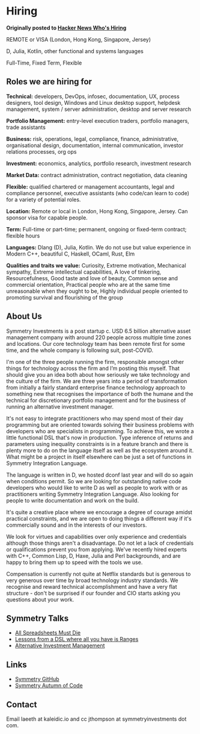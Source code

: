 # Hiring

**Originally posted to [Hacker News Who's Hiring](https://news.ycombinator.com/item?id=24987221)**

REMOTE or VISA (London, Hong Kong, Singapore, Jersey)

D, Julia, Kotlin, other functional and systems languages

Full-Time, Fixed Term, Flexible


## Roles we are hiring for

**Technical:** developers, DevOps, infosec, documentation, UX, process designers, tool design, Windows and Linux desktop support, helpdesk management, system / server administration, desktop and server research

**Portfolio Management:** entry-level execution traders, portfolio managers, trade assistants

**Business:** risk, operations, legal, compliance, finance, administrative, organisational design, documentation, internal communication, investor relations processes, org ops

**Investment:** economics, analytics, portfolio research, investment research

**Market Data:** contract administration, contract negotiation, data cleaning

**Flexible:** qualified chartered or management accountants, legal and compliance personnel, executive assistants (who code/can learn to code) for a variety of potential roles.

**Location:** Remote or local in London, Hong Kong, Singapore, Jersey. Can sponsor visa for capable people.

**Term:** Full-time or part-time; permanent, ongoing or fixed-term contract; flexible hours

**Languages:** Dlang (D), Julia, Kotlin. We do not use but value experience in Modern C++, beautiful C, Haskell, OCaml, Rust, Elm

**Qualities and traits we value:** Curiosity, Extreme motivation, Mechanical sympathy, Extreme intellectual capabilities, A love of tinkering, Resourcefulness, Good taste and love of beauty, Common sense and commercial orientation, Practical people who are at the same time unreasonable when they ought to be, Highly individual people oriented to promoting survival and flourishing of the group


## About Us

Symmetry Investments is a post startup c. USD 6.5 billion alternative asset management company with around 220 people across multiple time zones and locations. Our core technology team has been remote first for some time, and the whole company is following suit, post-COVID.

I'm one of the three people running the firm, responsible amongst other things for technology across the firm and I’m posting this myself. That should give you an idea both about how seriously we take technology and the culture of the firm. We are three years into a period of transformation from initially a fairly standard enterprise finance technology approach to something new that recognises the importance of both the humane and the technical for discretionary portfolio management and for the business of running an alternative investment manager.

It's not easy to integrate practitioners who may spend most of their day programming but are oriented towards solving their business problems with developers who are specialists in programming. To achieve this, we wrote a little functional DSL that's now in production. Type inference of returns and parameters using inequality constraints is in a feature branch and there is plenty more to do on the language itself as well as the ecosystem around it. What might be a project in itself elsewhere can be just a set of functions in Symmetry Integration Language.

The language is written in D, we hosted dconf last year and will do so again when conditions permit. So we are looking for outstanding native code developers who would like to write D as well as people to work with or as practitioners writing Symmetry Integration Language. Also looking for people to write documentation and work on the build.

It's quite a creative place where we encourage a degree of courage amidst practical constraints, and we are open to doing things a different way if it's commercially sound and in the interests of our investors.

We look for virtues and capabilities over only experience and credentials although those things aren't a disadvantage. Do not let a lack of credentials or qualifications prevent you from applying. We've recently hired experts with C++, Common Lisp, D, Haxe, Julia and Perl backgrounds, and are happy to bring them up to speed with the tools we use.

Compensation is currently not quite at Netflix standards but is generous to very generous over time by broad technology industry standards. We recognise and reward technical accomplishment and have a very flat structure - don't be surprised if our founder and CIO starts asking you questions about your work.


## Symmetry Talks

- [All Spreadsheets Must Die](https://www.youtube.com/watch?v=FZi9CSB9_kk)
- [Lessons from a DSL where all you have is Ranges](https://www.youtube.com/watch?v=BtuzSlKRmzA)
- [Alternative Investment Management](https://www.youtube.com/watch?v=1rMq-4rWgis)


## Links

- [Symmetry GitHub](https://github.com/symmetryinvestments)
- [Symmetry Autumn of Code](https://dlang.org/blog/2020/08/23/symmetry-autumn-of-code-20)


## Contact

Email laeeth at kaleidic.io and cc jthompson at symmetryinvestments dot com.
